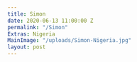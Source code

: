 ```yaml
---
title: Simon
date: 2020-06-13 11:00:00 Z
permalink: "/Simon"
Extras: Nigeria
MainImage: "/uploads/Simon-Nigeria.jpg"
layout: post
---
```


